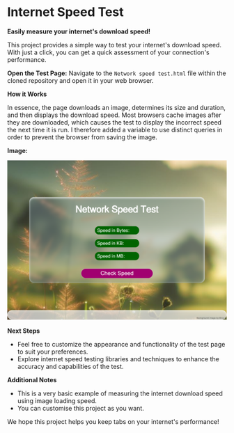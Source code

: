 #  Internet Speed Test

**Easily measure your internet's download speed!**

This project provides a simple way to test your internet's download speed. With just a click, you can get a quick assessment of your connection's performance.

**Open the Test Page:**
    Navigate to the `Network speed test.html` file within the cloned repository and open it in your web browser.

**How it Works**

In essence, the page downloads an image, determines its size and duration, and then displays the download speed. Most browsers cache images after they are downloaded, which causes the test to display the incorrect speed the next time it is run. I therefore added a variable to use distinct queries in order to prevent the browser from saving the image.

**Image:**

<img src="screenshot.png">

**Next Steps**

- Feel free to customize the appearance and functionality of the test page to suit your preferences.
- Explore internet speed testing libraries and techniques to enhance the accuracy and capabilities of the test.

**Additional Notes**

- This is a very basic example of measuring the internet download speed using image loading speed.
- You can customise this project as you want.

We hope this project helps you keep tabs on your internet's performance!
